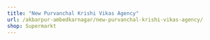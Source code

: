 ```yaml
---
title: "New Purvanchal Krishi Vikas Agency"
url: /akbarpur-ambedkarnagar/new-purvanchal-krishi-vikas-agency/
shop: Supermarkt
---
```

